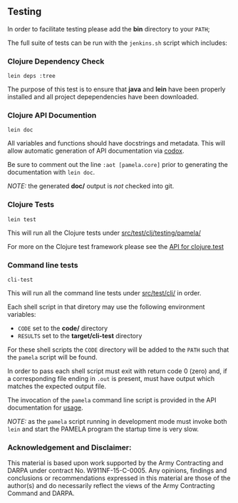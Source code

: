 ## Testing

In order to facilitate testing please add the **bin** directory to your `PATH`;

The full suite of tests can be run with the `jenkins.sh` script which includes:

### Clojure Dependency Check

````
lein deps :tree
````

The purpose of this test is to ensure that **java** and **lein** have
been properly installed and all project depependencies have been downloaded.

### Clojure API Documention

````
lein doc
````

All variables and functions should have docstrings
and metadata. This will allow automatic generation
of API documentation via [codox](https://github.com/weavejester/codox).

Be sure to comment out the line `:aot [pamela.core]`
prior to generating the documentation with `lein doc`.

*NOTE:* the generated **doc/** output is *not* checked into git.

### Clojure Tests

````
lein test
````

This will run all the Clojure tests under [src/test/clj/testing/pamela/](https://bitbucket.org/dollinc-pamela/pamela/src/master/code/src/test/clj/testing/pamela/)

For more on the Clojure test framework please see the [API for clojure.test](https://clojure.github.io/clojure/clojure.test-api.html)

### Command line tests

````
cli-test
````

This will run all the command line tests under [src/test/cli/](https://bitbucket.org/dollinc-pamela/pamela/src/master/code/src/test/cli/) in order.

Each shell script in that diretory may use the following environment variables:

* `CODE` set to the **code/** directory
* `RESULTS` set to the **target/cli-test** directory

For these shell scripts the `CODE` directory will be added to the `PATH`
such that the `pamela` script will be found.

In order to pass each shell script must exit with return code 0 (zero) and,
if a corresponding file ending in `.out` is present, must have output which
matches the expected output file.

The invocation of the `pamela` command line script is provided in the
API documentation for [usage](http://lispmachine/pamela/code/doc/pamela.core.html#var-usage).

*NOTE:* as the `pamela` script running in development mode must invoke
both `lein` and start the PAMELA program the startup time is very
slow.


### Acknowledgement and Disclaimer:
This material is based upon work supported by the Army Contracting
and DARPA under contract No. W911NF-15-C-0005.
Any opinions, findings and conclusions or recommendations expressed
in this material are those of the author(s) and do necessarily reflect the
views of the Army Contracting Command and DARPA.
